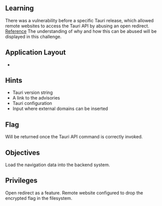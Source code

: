 ## Learning

There was a vulnerability before a specific Tauri release, which allowed
remote websites to access the Tauri API by abusing an open redirect.
[Reference](https://github.com/tauri-apps/tauri/security/advisories/GHSA-4wm2-cwcf-wwvp)
The understanding of why and how this can be abused will be displayed in this challenge.

## Application Layout

- 

## Hints

- Tauri version string
- A link to the advisories
- Tauri configuration
- Input where external domains can be inserted 

## Flag

Will be returned once the Tauri API command is correctly invoked.

## Objectives

Load the navigation data into the backend system.

## Privileges

Open redirect as a feature.
Remote website configured to drop the encrypted flag in the filesystem.